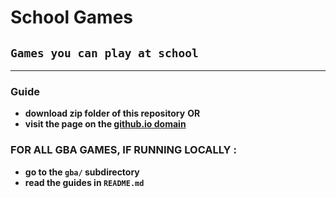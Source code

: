 # **School Games**

## `Games you can play at school`

___
### **Guide**
- **download zip folder of this repository**
**OR**
- **visit the page on the [github.io domain](https://goosterv.github.io/schoolgames/index.html)**

### **FOR ALL GBA GAMES, IF RUNNING LOCALLY :**

- **go to the `gba/` subdirectory**
- **read the guides in `README.md`**